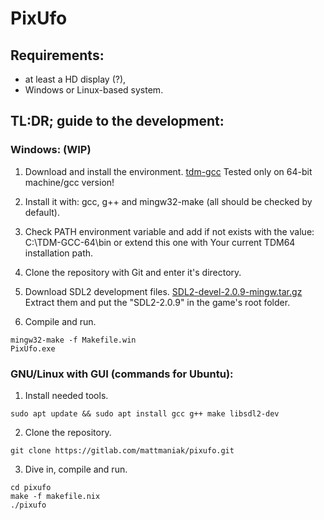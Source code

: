 # PixUfo
## Requirements:
- at least a HD display (?),
- Windows or Linux-based system.

## TL:DR; guide to the development:
### Windows: (WIP)
1. Download and install the environment.
[tdm-gcc](http://tdm-gcc.tdragon.net/)
Tested only on 64-bit machine/gcc version!

2. Install it with: gcc, g++ and mingw32-make (all should be checked by default).

3. Check PATH environment variable and add if not exists with the value: C:\TDM-GCC-64\bin or extend this
one with Your current TDM64 installation path.

4. Clone the repository with Git and enter it's directory.

5. Download SDL2 development files.
[SDL2-devel-2.0.9-mingw.tar.gz](https://www.libsdl.org/download-2.0.php)
Extract them and put the "SDL2-2.0.9" in the game's root folder.

6. Compile and run.
```
mingw32-make -f Makefile.win
PixUfo.exe
```

### GNU/Linux with GUI (commands for Ubuntu):
1. Install needed tools.
```
sudo apt update && sudo apt install gcc g++ make libsdl2-dev
```
2. Clone the repository.
```
git clone https://gitlab.com/mattmaniak/pixufo.git
```
3. Dive in, compile and run.
```
cd pixufo
make -f makefile.nix
./pixufo
```
